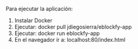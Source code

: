Para ejecutar la aplicación:

1. Instalar Docker
2. Ejecutar: docker pull jdiegosierra/eblockfy-app
3. Ejecutar: docker run eblockfy-app
4. En el navegador ir a: localhost:80/index.html